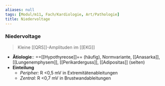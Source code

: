 ```yaml
---
aliases: null
tags: [Modul/m11, Fach/Kardiologie, Art/Pathologie]
title: Niedervoltage
---
```

### Niedervoltage
> Kleine [[QRS]]-Amplituden im [[EKG]]
- **Ätiologie**:: ==[[Hypothyreose]]== (häufig), Normvariante, [[Anasarka]], [[Lungenemphysem]], [[Perikarderguss]], [[Adipositas]] (selten)
- **Einteilung**
	- *Peripher:* R <0,5 mV in Extremitätenableitungen
	- *Zentral:* R <0,7 mV in Brustwandableitungen